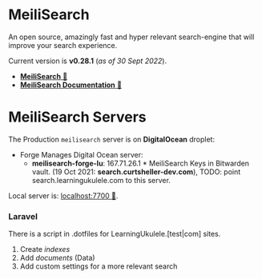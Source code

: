# MeiliSearch

An open source, amazingly fast and hyper relevant search-engine that will improve your search experience.

Current version is **v0.28.1** (_as of 30 Sept 2022_).

- [**MeiliSearch** &#128279;](https://meilisearch.com/)
- [**MeiliSearch Documentation** &#128279;](https://docs.meilisearch.com/)

# MeiliSearch Servers
The Production `meilisearch` server is on **DigitalOcean** droplet:
- Forge Manages Digital Ocean server:
    - **meilisearch-forge-lu**: 167.71.26.1 * MeiliSearch Keys in Bitwarden vault. (19 Oct 2021: **search.curtsheller-dev.com**), TODO: point search.learningukulele.com to this server.

Local server is: [localhost:7700  &#128279;](https://localhost:7700). 

### Laravel

There is a script in .dotfiles for LearningUkulele.[test|com] sites.

1. Create *indexes*
2. Add *documents* (Data)
3. Add custom settings for a more relevant search

